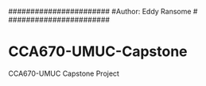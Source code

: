 #######################
#Author: Eddy Ransome #		
#######################
# CCA670-UMUC-Capstone
CCA670-UMUC Capstone Project
